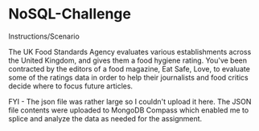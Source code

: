 # NoSQL-Challenge

Instructions/Scenario

The UK Food Standards Agency evaluates various establishments across the United Kingdom, and gives them a food hygiene rating. You've been contracted by the editors of a food magazine, Eat Safe, Love, to evaluate some of the ratings data in order to help their journalists and food critics decide where to focus future articles.

FYI - The json file was rather large so I couldn't upload it here. The JSON file contents were uploaded to MongoDB Compass which enabled me to splice and analyze the data as needed for the assignment.  
